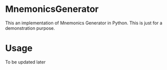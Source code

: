 # MnemonicsGenerator

This an implementation of Mnemonics Generator in Python. This is just for a demonstration purpose.

# Usage
To be updated later

